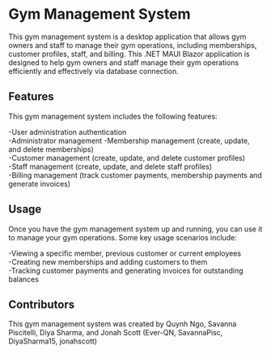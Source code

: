 # Gym Management System

This gym management system is a desktop application that allows gym owners and staff to manage their gym operations, including memberships, customer profiles, staff, and billing. This .NET MAUI Blazor application is designed to help gym owners and staff manage their gym operations efficiently and effectively via database connection.

## Features ##

This gym management system includes the following features:

-User administration authentication  <br>
-Administrator management
-Membership management (create, update, and delete memberships) <br>
-Customer management (create, update, and delete customer profiles) <br>
-Staff management (create, update, and delete staff profiles) <br>
-Billing management (track customer payments, membership payments and generate invoices) <br>

## Usage ##

Once you have the gym management system up and running, you can use it to manage your gym operations. Some key usage scenarios include:

-Viewing a specific member, previous customer or current employees <br>
-Creating new memberships and adding customers to them <br>
-Tracking customer payments and generating invoices for outstanding balances <br>

## Contributors ##

This gym management system was created by Quynh Ngo, Savanna Piscitelli, Diya Sharma, and Jonah Scott (Ever-QN, SavannaPisc, DiyaSharma15, jonahscott)
